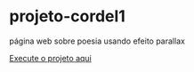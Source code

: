 # projeto-cordel1
 página web sobre poesia usando efeito parallax

 <a href="https://bryan-araujo23.github.io/projeto-cordel1/" target="_blank">Execute o projeto aqui</a>
